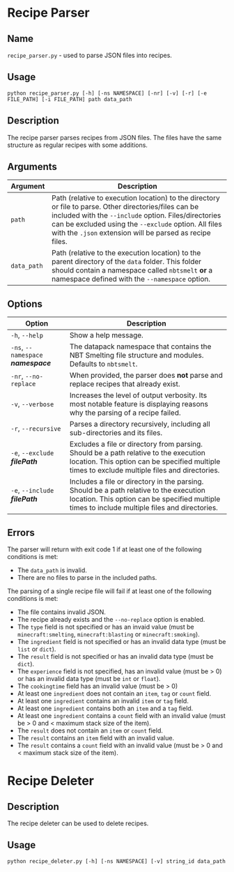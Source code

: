 # Recipe Parser
## Name
`recipe_parser.py` - used to parse JSON files into recipes.

## Usage
`python recipe_parser.py [-h] [-ns NAMESPACE] [-nr] [-v] [-r] [-e FILE_PATH] [-i FILE_PATH] path data_path`

## Description
The recipe parser parses recipes from JSON files. The files have the same structure as regular recipes with some additions.

## Arguments
| Argument | Description |
|----------|-------------|
| `path`   | Path (relative to execution location) to the directory or file to parse. Other directories/files can be included with the `--include` option. Files/directories can be excluded using the `--exclude` option. All files with the `.json` extension will be parsed as recipe files. |
| `data_path` | Path (relative to the execution location) to the parent directory of the `data` folder. This folder should contain a namespace called `nbtsmelt` **or** a namespace defined with the `--namespace` option. |

## Options
| Option | Description |
|--------|-------------|
| `-h`, `--help` | Show a help message. |
| `-ns`, `--namespace` **_namespace_** | The datapack namespace that contains the NBT Smelting file structure and modules. Defaults to `nbtsmelt`. |
| `-nr`, `--no-replace` | When provided, the parser does **not** parse and replace recipes that already exist. |
| `-v`, `--verbose` | Increases the level of output verbosity. Its most notable feature is displaying reasons why the parsing of a recipe failed. |
| `-r`, `--recursive` | Parses a directory recursively, including all sub-directories and its files. |
| `-e`, `--exclude` **_filePath_** | Excludes a file or directory from parsing. Should be a path relative to the execution location. This option can be specified multiple times to exclude multiple files and directories. |
| `-e`, `--include` **_filePath_** | Includes a file or directory in the parsing. Should be a path relative to the execution location. This option can be specified multiple times to include multiple files and directories. |

## Errors
The parser will return with exit code 1 if at least one of the following conditions is met:
- The `data_path` is invalid.
- There are no files to parse in the included paths.

The parsing of a single recipe file will fail if at least one of the following conditions is met:
- The file contains invalid JSON.
- The recipe already exists and the `--no-replace` option is enabled.
- The `type` field is not specified or has an invaid value (must be `minecraft:smelting`, `minecraft:blasting` or `minecraft:smoking`).
- The `ingredient` field is not specified or has an invalid data type (must be `list` or `dict`).
- The `result` field is not specified or has an invalid data type (must be `dict`).
- The `experience` field is not specified, has an invalid value (must be > 0) or has an invalid data type (must be `int` or `float`).
- The `cookingtime` field has an invalid value (must be > 0)
- At least one `ingredient` does not contain an `item`, `tag` or `count` field.
- At least one `ingredient` contains an invalid `item` or `tag` field.
- At least one `ingredient` contains both an `item` and a `tag` field.
- At least one `ingredient` contains a `count` field with an invalid value (must be > 0 and < maximum stack size of the item).
- The `result` does not contain an `item` or `count` field.
- The `result` contains an `item` field with an invalid value.
- The `result` contains a `count` field with an invalid value (must be > 0 and < maximum stack size of the item).



# Recipe Deleter
## Description
The recipe deleter can be used to delete recipes.

## Usage
`python recipe_deleter.py [-h] [-ns NAMESPACE] [-v] string_id data_path`
